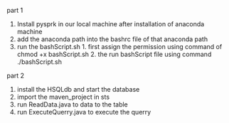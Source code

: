 part 1

1. Install pysprk in our local machine after installation of anaconda machine
2. add the anaconda path into the bashrc file of that anaconda path
3. run the bashScript.sh 1. first assign the permission using command of chmod +x bashScript.sh 2. the run bashScript file using command ./bashScript.sh


part 2

1. install the HSQLdb and start the database
2. import the maven_project in sts
3. run ReadData.java to data to the table
4. run ExecuteQuerry.java to execute the querry
